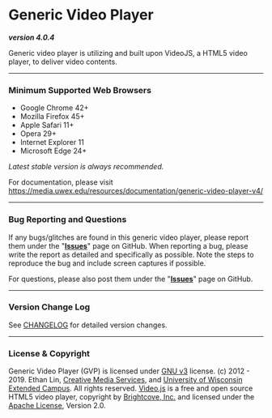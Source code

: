 # Generic Video Player
**_version 4.0.4_**

Generic video player is utilizing and built upon VideoJS, a HTML5 video player, to deliver video contents.

---
### Minimum Supported Web Browsers
* Google Chrome 42+
* Mozilla Firefox 45+
* Apple Safari 11+
* Opera 29+
* Internet Explorer 11
* Microsoft Edge 24+

*Latest stable version is always recommended.*

For documentation, please visit https://media.uwex.edu/resources/documentation/generic-video-player-v4/

---
### Bug Reporting and Questions
If any bugs/glitches are found in this generic video player, please report them under the "**[Issues](https://github.com/oel-mediateam/gvp/issues)**" page on GitHub. When reporting a bug, please write the report as detailed and specifically as possible. Note the steps to reproduce the bug and include screen captures if possible.

For questions, please also post them under the "**[Issues](https://github.com/oel-mediateam/gvp/issues)**" page on GitHub.

---
### Version Change Log
See [CHANGELOG](https://github.com/oel-mediateam/gvp/blob/master/CHANGELOG.md) for detailed version changes.

---
### License & Copyright
Generic Video Player (GVP) is licensed under [GNU v3](https://github.com/oel-mediateam/gvp/blob/master/LICENSE) license. (c) 2012 - 2019. Ethan Lin, [Creative Media Services](https://media.uwex.edu), and [University of Wisconsin Extended Campus](http://ce.uwex.edu/). All rights reserved. [Video.js](http://videojs.com/) is a free and open source HTML5 video player, copyright by [Brightcove, Inc.](https://www.brightcove.com/en/) and licensed under the [Apache License](https://github.com/videojs/video.js/blob/master/LICENSE), Version 2.0.
